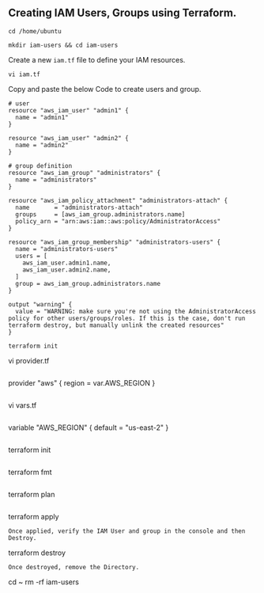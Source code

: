 ## Creating IAM Users, Groups using Terraform.
```
cd /home/ubuntu
```
```
mkdir iam-users && cd iam-users
```
Create a new `iam.tf` file to define your IAM resources.
```
vi iam.tf
```
Copy and paste the below Code to create users and group. 
```
# user
resource "aws_iam_user" "admin1" {
  name = "admin1"
}

resource "aws_iam_user" "admin2" {
  name = "admin2"
}

# group definition
resource "aws_iam_group" "administrators" {
  name = "administrators"
}

resource "aws_iam_policy_attachment" "administrators-attach" {
  name       = "administrators-attach"
  groups     = [aws_iam_group.administrators.name]
  policy_arn = "arn:aws:iam::aws:policy/AdministratorAccess"
}

resource "aws_iam_group_membership" "administrators-users" {
  name = "administrators-users"
  users = [
    aws_iam_user.admin1.name,
    aws_iam_user.admin2.name,
  ]
  group = aws_iam_group.administrators.name
}

output "warning" {
  value = "WARNING: make sure you're not using the AdministratorAccess policy for other users/groups/roles. If this is the case, don't run terraform destroy, but manually unlink the created resources"
}
```
```
terraform init
```
vi provider.tf
```
```
provider "aws" {
  region = var.AWS_REGION
}
```
```
vi vars.tf
```
```
variable "AWS_REGION" {
  default = "us-east-2"
}
```
```
terraform init
```
```
terraform fmt
```
```
terraform plan
```
```
terraform apply
```
Once applied, verify the IAM User and group in the console and then Destroy.
```
terraform destroy
```
Once destroyed, remove the Directory.
```
cd ~
rm -rf iam-users
```
